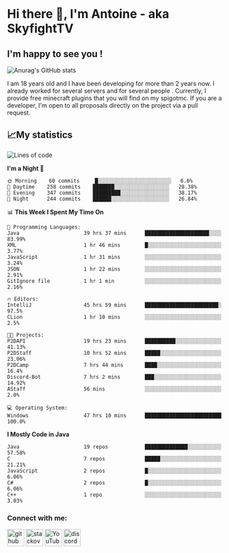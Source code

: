 # Hi there 👋, I'm Antoine - aka SkyfightTV
## I'm happy to see you !
![Anurag's GitHub stats](https://github-readme-stats.vercel.app/api?username=SKyfightTV&show_icons=true&theme=dark&count_private=true&)

I am 18 years old and I have been developing for more than 2 years now. I already worked for several servers and for several people . Currently, I provide free minecraft plugins that you will find on my spigotmc.
If you are a developer, I'm open to all proposals directly on the project via a pull request.

## 📈My statistics
<!--START_SECTION:waka-->
![Lines of code](https://img.shields.io/badge/From%20Hello%20World%20I%27ve%20Written-2%20Million%20lines%20of%20code-blue)

**I'm a Night 🦉** 

```text
🌞 Morning    60 commits     █░░░░░░░░░░░░░░░░░░░░░░░░   6.6% 
🌆 Daytime    258 commits    ███████░░░░░░░░░░░░░░░░░░   28.38% 
🌃 Evening    347 commits    █████████░░░░░░░░░░░░░░░░   38.17% 
🌙 Night      244 commits    ██████░░░░░░░░░░░░░░░░░░░   26.84%

```


📊 **This Week I Spent My Time On** 

```text
💬 Programming Languages: 
Java                     39 hrs 37 mins      █████████████████████░░░░   83.99% 
XML                      1 hr 46 mins        █░░░░░░░░░░░░░░░░░░░░░░░░   3.77% 
JavaScript               1 hr 31 mins        ░░░░░░░░░░░░░░░░░░░░░░░░░   3.24% 
JSON                     1 hr 22 mins        ░░░░░░░░░░░░░░░░░░░░░░░░░   2.91% 
GitIgnore file           1 hr 1 min          ░░░░░░░░░░░░░░░░░░░░░░░░░   2.16%

🔥 Editors: 
IntelliJ                 45 hrs 59 mins      ████████████████████████░   97.5% 
CLion                    1 hr 10 mins        ░░░░░░░░░░░░░░░░░░░░░░░░░   2.5%

🐱‍💻 Projects: 
P2DAPI                   19 hrs 23 mins      ██████████░░░░░░░░░░░░░░░   41.13% 
P2DStaff                 10 hrs 52 mins      █████░░░░░░░░░░░░░░░░░░░░   23.06% 
P2DCamp                  7 hrs 44 mins       ████░░░░░░░░░░░░░░░░░░░░░   16.4% 
Discord-Bot              7 hrs 2 mins        ███░░░░░░░░░░░░░░░░░░░░░░   14.92% 
AStaff                   56 mins             ░░░░░░░░░░░░░░░░░░░░░░░░░   2.0%

💻 Operating System: 
Windows                  47 hrs 10 mins      █████████████████████████   100.0%

```

**I Mostly Code in Java** 

```text
Java                     19 repos            ██████████████░░░░░░░░░░░   57.58% 
C                        7 repos             █████░░░░░░░░░░░░░░░░░░░░   21.21% 
JavaScript               2 repos             █░░░░░░░░░░░░░░░░░░░░░░░░   6.06% 
C#                       2 repos             █░░░░░░░░░░░░░░░░░░░░░░░░   6.06% 
C++                      1 repo              ░░░░░░░░░░░░░░░░░░░░░░░░░   3.03%

```



<!--END_SECTION:waka-->

### Connect with me:

[<img src='https://cdn.jsdelivr.net/npm/simple-icons@3.0.1/icons/github.svg' alt='github' height='40'>](https://github.com/SKyfightTV)  [<img src='https://cdn.jsdelivr.net/npm/simple-icons@3.0.1/icons/stackoverflow.svg' alt='stackoverflow' height='40'>](https://stackoverflow.com/users/16952856)  [<img src='https://cdn.jsdelivr.net/npm/simple-icons@3.0.1/icons/youtube.svg' alt='YouTube' height='40'>](https://www.youtube.com/channel/UCjzzQNjlBr-AZ5j1A8lMMKw)  [<img src='https://cdn.jsdelivr.net/npm/simple-icons@3.0.1/icons/discord.svg' alt='discord' height='40'>](https://discord.gg/u8yzVac)  
